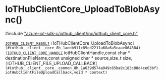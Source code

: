 # IoTHubClientCore_UploadToBlobAsync()

\#include ["azure-iot-sdk-c/iothub_client/inc/iothub_client_core.h"](../iot-c-ref-iothub-client-core-h.md)  

[`IOTHUB_CLIENT_RESULT`](#iothub__client__core__common_8h_1ae8e8840cc715c54bc60465f3f110d40f) `[`IoTHubClientCore_UploadToBlobAsync`](#iothub__client__core_8h_1aedb911c89ed2211a68a6a5caae864384)(`[`IOTHUB_CLIENT_CORE_HANDLE`](#iothub__client__core_8h_1a1603e5baaf9b735a48bbfd0a4c3effb2) iotHubClientHandle,const char * destinationFileName,const unsigned char * source,size_t size,`[`IOTHUB_CLIENT_FILE_UPLOAD_CALLBACK`](#iothub__client__core__common_8h_1a039d574a949c85ba9c183c88d4ce03bf) iotHubClientFileUploadCallback,void * context)`


